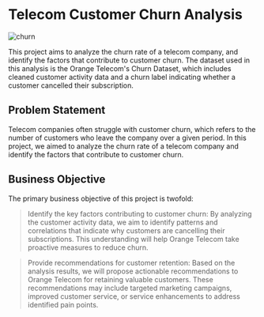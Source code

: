 # Telecom Customer Churn Analysis
![churn](https://github.com/data-enthusiast-shubhs/Python_Project/assets/115934788/75dfc32f-a65c-4761-b261-a00341584049)

This project aims to analyze the churn rate of a telecom company, and identify the factors that contribute to customer churn. The dataset used in this analysis is the Orange Telecom's Churn Dataset, which includes cleaned customer activity data and a churn label indicating whether a customer cancelled their subscription.

## Problem Statement  
Telecom companies often struggle with customer churn, which refers to the number of customers who leave the company over a given period. In this project, we aimed to analyze the churn rate of a telecom company and identify the factors that contribute to customer churn.
  
## Business Objective
The primary business objective of this project is twofold:

> Identify the key factors contributing to customer churn: By analyzing the customer activity data, we aim to identify patterns and correlations that indicate why customers are cancelling their subscriptions. This understanding will help Orange Telecom take proactive measures to reduce churn.

> Provide recommendations for customer retention: Based on the analysis results, we will propose actionable recommendations to Orange Telecom for retaining valuable customers. These recommendations may include targeted marketing campaigns, improved customer service, or service enhancements to address identified pain points.
